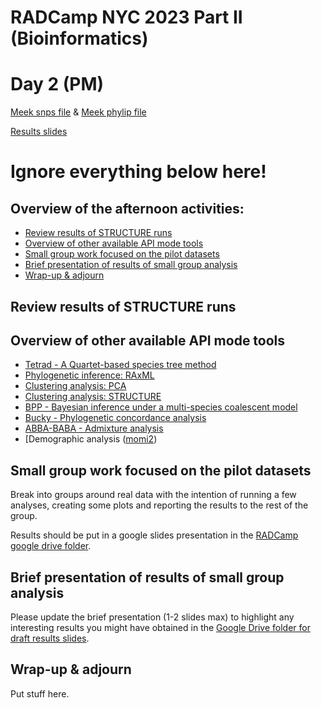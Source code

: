 # RADCamp NYC 2023 Part II (Bioinformatics)
# Day 2 (PM)

[Meek snps file](data/Meek/Meek.snps.hdf5) & [Meek phylip file](data/Meek/Meek.phy)


[Results slides](https://docs.google.com/presentation/d/1oEwbGtq0dPsRSfB4x2PohbKan9SIqRKSpujCUN3tJGA/edit#slide=id.p)


# Ignore everything below here!


## Overview of the afternoon activities:
* [Review results of STRUCTURE runs](#review-results-of-STRUCTURE-runs)
* [Overview of other available API mode tools](#overview-of-other-available-API-mode-tools)
* [Small group work focused on the pilot datasets](#small-group-work-focused-on-the-pilot-datasets)
* [Brief presentation of results of small group analysis](#brief-presentation-of-results-of-small-group-analysis)
* [Wrap-up & adjourn](#wrap-up-&-adjourn)




## Review results of STRUCTURE runs

## Overview of other available API mode tools

* [Tetrad - A Quartet-based species tree method](https://nbviewer.jupyter.org/github/dereneaton/ipyrad/blob/master/tests/cookbook-tetrad.ipynb)
* [Phylogenetic inference: RAxML](06_RAxML_API.md)
* [Clustering analysis: PCA](04_PCA_API.md)
* [Clustering analysis: STRUCTURE](05_STRUCTURE_API.md)
* [BPP - Bayesian inference under a multi-species coalescent model](https://nbviewer.jupyter.org/github/dereneaton/ipyrad/blob/master/tests/cookbook-bpp-species-delimitation.ipynb)
* [Bucky - Phylogenetic concordance analysis](https://nbviewer.jupyter.org/github/dereneaton/ipyrad/blob/master/tests/cookbook-bucky.ipynb)
* [ABBA-BABA - Admixture analysis](https://nbviewer.jupyter.org/github/dereneaton/ipyrad/blob/master/tests/cookbook-abba-baba.ipynb)
* [Demographic analysis ([momi2](07_momi2_API.md))

## Small group work focused on the pilot datasets
Break into groups around real data with the intention of running a few analyses,
creating some plots and reporting the results to the rest of the group.

Results should be put in a google slides presentation in the [RADCamp google
drive folder](https://drive.google.com/drive/folders/1Nvu6n1PSS5OETiwievADpWEyu-xNbBV2).

## Brief presentation of results of small group analysis
Please update the brief presentation (1-2 slides max) to highlight any interesting
results you might have obtained in the [Google Drive folder for draft results slides](https://docs.google.com/presentation/d/1jDYFz-l4UNr2m0rhXbsU3iKJjTTUGky9qGfENfCoBRQ/edit#slide=id.p).

## Wrap-up & adjourn
Put stuff here.
